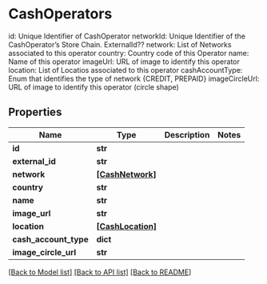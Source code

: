 # CashOperators

id: Unique Identifier of CashOperator  networkId: Unique Identifier of the CashOperator’s Store Chain.  ExternalId??  network: List of Networks associated to this operator  country: Country code of this Operator  name: Name of this operator  imageUrl: URL of image to identify this operator  location: List of Locatios associated to this operator  cashAccountType:  Enum that identifies the type of network {CREDIT, PREPAID}   imageCircleUrl: URL of image to identify this operator (circle shape)

## Properties
Name | Type | Description | Notes
------------ | ------------- | ------------- | -------------
**id** | **str** |  | 
**external_id** | **str** |  | 
**network** | [**[CashNetwork]**](CashNetwork.md) |  | 
**country** | **str** |  | 
**name** | **str** |  | 
**image_url** | **str** |  | 
**location** | [**[CashLocation]**](CashLocation.md) |  | 
**cash_account_type** | **dict** |  | 
**image_circle_url** | **str** |  | 

[[Back to Model list]](../README.md#documentation-for-models) [[Back to API list]](../README.md#documentation-for-api-endpoints) [[Back to README]](../README.md)


